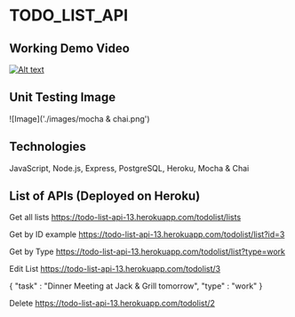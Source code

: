 # TODO_LIST_API

## Working Demo Video

[![Alt text](http://img.youtube.com/vi/7N1aWDu8KLw/maxresdefault.jpg)](https://youtu.be/7N1aWDu8KLw)

## Unit Testing Image

![Image]('./images/mocha & chai.png')

## Technologies

JavaScript, Node.js, Express, PostgreSQL, Heroku, Mocha & Chai

## List of APIs (Deployed on Heroku)

Get all lists
https://todo-list-api-13.herokuapp.com/todolist/lists

Get by ID example
https://todo-list-api-13.herokuapp.com/todolist/list?id=3

Get by Type
https://todo-list-api-13.herokuapp.com/todolist/list?type=work

Edit List
https://todo-list-api-13.herokuapp.com/todolist/3

{
  "task" : "Dinner Meeting at Jack & Grill tomorrow",
  "type" : "work"
}

Delete
https://todo-list-api-13.herokuapp.com/todolist/2
